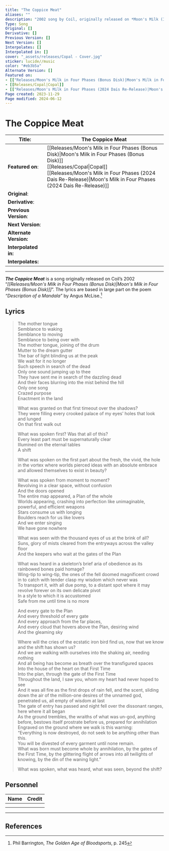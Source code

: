 ```yaml
---
title: "The Coppice Meat"
aliases: ""
description: "2002 song by Coil, originally released on *Moon's Milk (In Four Phases) Bonus Disk*"
Type: Song
Original: []
Derivative: []
Previous Version: []
Next Version: []
Interpolates: []
Interpolated in: []
cover: "_assets/releases/Copal - Cover.jpg"
sticker: lucide//music
color: "#eb3b5a"
Alternate Version: []
Featured on:
- [["Releases/Moon's Milk in Four Phases (Bonus Disk)|Moon's Milk in Four Phases (Bonus Disk)"]]
- [[Releases/Copal|Copal]]
- [["Releases/Moon's Milk in Four Phases (2024 Dais Re-Release)|Moon's Milk in Four Phases (2024 Dais Re-Release)"]]
Page created: 2023-11-29
Page modified: 2024-06-12
---
```


# The Coppice Meat

| __Title__: | The Coppice Meat |
| ---- | ---- |
| __Featured on__: | [[Releases/Moon's Milk in Four Phases (Bonus Disk)\|Moon's Milk in Four Phases (Bonus Disk)]]<br>[[Releases/Copal\|Copal]]<br>[[Releases/Moon's Milk in Four Phases (2024 Dais Re-Release)\|Moon's Milk in Four Phases (2024 Dais Re-Release)]] |
| __Original__: |  |
| __Derivative__: |  |
| __Previous Version__: |  |
| __Next Version__: |  |
| __Alternate Version:__ |  |
| __Interpolated in:__ |  |
| __Interpolates:__ |  |

---

*__The Coppice Meat__* is a song originally released on Coil’s 2002 “*[[Releases/Moon's Milk in Four Phases (Bonus Disk)|Moon's Milk in Four Phases (Bonus Disk)]]*”. The lyrics are based in large part on the poem *“Description of a Mandala”* by Angus McLise.[^1]

## Lyrics

> The mother tongue  
> Semblance to waking  
> Semblance to moving  
> Semblance to being over with  
> The mother tongue, joining of the drum  
> Mutter to the dream gutter  
> The bar of light blinding us at the peak  
> We wait for it no longer  
> Such speech in search of the dead  
> Only one sound jumping up to thee  
> They have sent me in search of the dazzling dead  
> And their faces blurring into the mist behind the hill  
> Only one song  
> Crazed purpose  
> Enactment in the land
>
> What was granted on that first timeout over the shadows?  
> They were filling every crooked palace of my eyes’ holes that look and lunged  
> On that first walk out
>
> What was spoken first? Was that all of this?  
> Every least part must be supernaturally clear  
> Illumined on the eternal tables  
> A shift
>
> What was spoken on the first part about the fresh, the vivid, the hole in the vortex where worlds pierced ideas with an absolute embrace and allowed themselves to exist in beauty?
>
> What was spoken from moment to moment?  
> Revolving in a clear space, without confusion  
> And the doors opened  
> The entire map appeared, a Plan of the whole  
> Worlds appearing, crashing into perfection like unimaginable, powerful, and efficient weapons  
> Stars consume us with longing  
> Boulders reach for us like lovers  
> And we enter singing  
> We have gone nowhere
>
> What was seen with the thousand eyes of us at the brink of all?  
> Suns, glory of mists cleared from the entryways across the valley floor  
> And the keepers who wait at the gates of the Plan
>
> What was heard in a skeleton’s brief aria of obedience as its rainbowed bones paid homage?  
> Wing-tip to wing-tip, the ones of the fell doomed magnificent crowd in to catch with tender clasp my wisdom which never was  
> To transport it, with all due pomp, to a distant spot where it may revolve forever on its own delicate pivot  
> In a style to which it is accustomed  
> Safe from me until time is no more
>
> And every gate to the Plan  
> And every threshold of every gate  
> And every approach from the far places,  
> And every cloud that hovers above the Plan, desiring wind  
> And the gleaming sky
>
> Where will the cries of the ecstatic iron bird find us, now that we know and the shift has shown us?  
> And we are walking with ourselves into the shaking air, needing nothing  
> And all being has become as breath over the transfigured spaces  
> Into the house of the heart on that First Time  
> Into the plan, through the gate of the First Time  
> Throughout the land, I saw you, whom my heart had never hoped to see  
> And it was all fire as the first drops of rain fell, and the scent, sliding down the air of the million-one desires of the unnamed god, penetrated us, all empty of wisdom at last  
> The gate of entry has passed and night fell over the dissonant ranges, here where it all began  
> As the ground trembles, the wraiths of what was un-god, anything before, bestows itself prostrate before us, prepared for annihilation  
> Engraved on the ground where we walk is this warning:  
> “Everything is now destroyed, do not seek to be anything other than this.  
> You will be divested of every garment until none remain.  
> What was born must become whole by annihilation, by the gates of the First Time, by the glittering flight of arrows into all twilights of knowing, by the din of the waning light.”
>
> What was spoken, what was heard, what was seen, beyond the shift?

## Personnel

|Name|Credit|
|---|---|
|||
|||

---

## References

[^1]: Phil Barrington, *The Golden Age of Bloodsports*, p. 245
